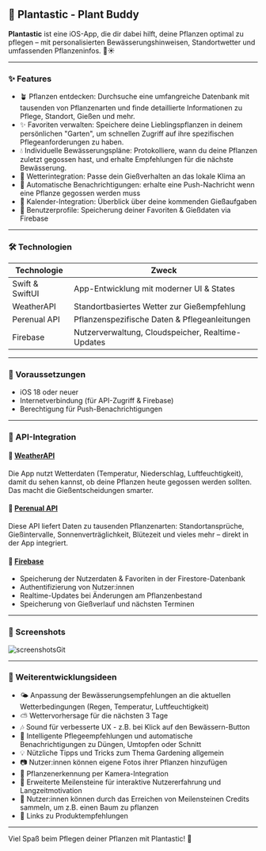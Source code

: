 ## 🌿 Plantastic - Plant Buddy

**Plantastic** ist eine iOS-App, die dir dabei hilft, deine Pflanzen optimal zu pflegen – mit personalisierten Bewässerungshinweisen, Standortwetter und umfassenden Pflanzeninfos. 🌱☀️

---

### ✨ Features

- 🪴 Pflanzen entdecken: Durchsuche eine umfangreiche Datenbank mit tausenden von Pflanzenarten und finde detaillierte Informationen zu Pflege, Standort, Gießen und mehr.
- ✨ Favoriten verwalten: Speichere deine Lieblingspflanzen in deinem persönlichen "Garten", um schnellen Zugriff auf ihre spezifischen Pflegeanforderungen zu haben.
- 💧 Individuelle Bewässerungspläne: Protokolliere, wann du deine Pflanzen zuletzt gegossen hast, und erhalte Empfehlungen für die nächste Bewässerung.
- 📍 Wetterintegration: Passe dein Gießverhalten an das lokale Klima an
- 🔔 Automatische Benachrichtigungen: erhalte eine Push-Nachricht wenn eine Pflanze gegossen werden muss
- 📆 Kalender-Integration: Überblick über deine kommenden Gießaufgaben
- 🔐 Benutzerprofile: Speicherung deiner Favoriten & Gießdaten via Firebase

---

### 🛠 Technologien

| Technologie     | Zweck                                              |
|----------------|----------------------------------------------------|
| Swift & SwiftUI | App-Entwicklung mit moderner UI & States          |
| WeatherAPI      | Standortbasiertes Wetter zur Gießempfehlung       |
| Perenual API    | Pflanzenspezifische Daten & Pflegeanleitungen     |
| Firebase        | Nutzerverwaltung, Cloudspeicher, Realtime-Updates |

---

### 📲 Voraussetzungen

- iOS 18 oder neuer
- Internetverbindung (für API-Zugriff & Firebase)
- Berechtigung für Push-Benachrichtigungen

---

### 🔗 API-Integration

#### 📍 [WeatherAPI](https://api.weatherapi.com/)
Die App nutzt Wetterdaten (Temperatur, Niederschlag, Luftfeuchtigkeit), damit du sehen kannst, ob deine Pflanzen heute gegossen werden sollten. Das macht die Gießentscheidungen smarter.

#### 🌱 [Perenual API](https://perenual.com/api/)
Diese API liefert Daten zu tausenden Pflanzenarten: Standortansprüche, Gießintervalle, Sonnenverträglichkeit, Blütezeit und vieles mehr – direkt in der App integriert.

#### 🔐 [Firebase](https://firebase.google.com/)
- Speicherung der Nutzerdaten & Favoriten in der Firestore-Datenbank
- Authentifizierung von Nutzer:innen
- Realtime-Updates bei Änderungen am Pflanzenbestand
- Speicherung von Gießverlauf und nächsten Terminen

---

### 📱 Screenshots

![screenshotsGit](https://github.com/user-attachments/assets/7d2e3e97-b4b6-48c2-b501-263470085c3c)

---

### 🔧 Weiterentwicklungsideen

- 🌤 Anpassung der Bewässerungsempfehlungen an die aktuellen Wetterbedingungen (Regen, Temperatur, Luftfeuchtigkeit)
- ⛅️ Wettervorhersage für die nächsten 3 Tage
- 🎶 Sound für verbesserte UX - z.B. bei Klick auf den Bewässern-Button
- 🎍 Intelligente Pflegeempfehlungen und automatische Benachrichtigungen zu Düngen, Umtopfen oder Schnitt
- 💡 Nützliche Tipps und Tricks zum Thema Gardening allgemein
- 📷 Nutzer:innen können eigene Fotos ihrer Pflanzen hinzufügen
- 📸 Pflanzenerkennung per Kamera-Integration
- 🏁 Erweiterte Meilensteine für interaktive Nutzererfahrung und Langzeitmotivation
- 🎯 Nutzer:innen können durch das Erreichen von Meilensteinen Credits sammeln, um z.B. einen Baum zu pflanzen
- 🔗 Links zu Produktempfehlungen

---

Viel Spaß beim Pflegen deiner Pflanzen mit Plantastic! 💚
